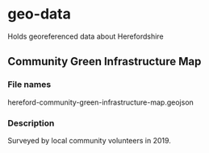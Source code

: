 # geo-data
Holds georeferenced data about Herefordshire 

## Community Green Infrastructure Map
### File names
hereford-community-green-infrastructure-map.geojson

### Description
Surveyed by local community volunteers in 2019.
